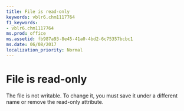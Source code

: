 ```yaml
---
title: File is read-only
keywords: vblr6.chm1117764
f1_keywords:
- vblr6.chm1117764
ms.prod: office
ms.assetid: fb987a93-8e45-41a0-4bd2-6c75357bcbc1
ms.date: 06/08/2017
localization_priority: Normal
---
```



# File is read-only

The file is not writable. To change it, you must save it under a different name or remove the read-only attribute.


